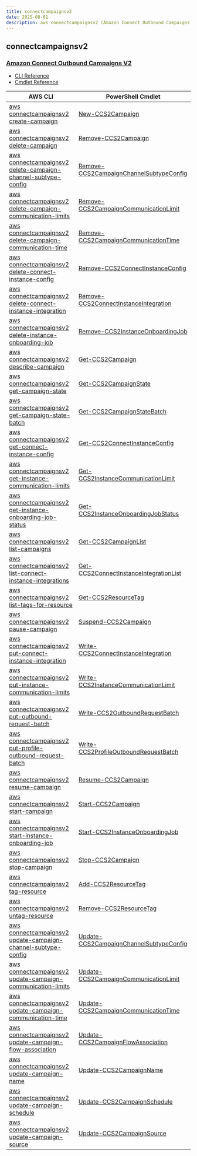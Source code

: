 ```yaml
---
title: connectcampaignsv2
date: 2025-08-01
description: aws connectcampaignsv2 (Amazon Connect Outbound Campaigns V2) command/cmdlet list.
---
```


## connectcampaignsv2

### [Amazon Connect Outbound Campaigns V2](https://aws.amazon.com/connect/outbound/)

* [CLI Reference](https://awscli.amazonaws.com/v2/documentation/api/latest/reference/connectcampaignsv2/index.html)
* [Cmdlet Reference](https://docs.aws.amazon.com/powershell/latest/reference/items/ConnectCampaignsV2_cmdlets.html)

|AWS CLI|PowerShell Cmdlet|
|----|----|
|[aws connectcampaignsv2 create-campaign](https://awscli.amazonaws.com/v2/documentation/api/latest/reference/connectcampaignsv2/create-campaign.html)|[New-CCS2Campaign](https://docs.aws.amazon.com/powershell/latest/reference/items/New-CCS2Campaign.html)|
|[aws connectcampaignsv2 delete-campaign](https://awscli.amazonaws.com/v2/documentation/api/latest/reference/connectcampaignsv2/delete-campaign.html)|[Remove-CCS2Campaign](https://docs.aws.amazon.com/powershell/latest/reference/items/Remove-CCS2Campaign.html)|
|[aws connectcampaignsv2 delete-campaign-channel-subtype-config](https://awscli.amazonaws.com/v2/documentation/api/latest/reference/connectcampaignsv2/delete-campaign-channel-subtype-config.html)|[Remove-CCS2CampaignChannelSubtypeConfig](https://docs.aws.amazon.com/powershell/latest/reference/items/Remove-CCS2CampaignChannelSubtypeConfig.html)|
|[aws connectcampaignsv2 delete-campaign-communication-limits](https://awscli.amazonaws.com/v2/documentation/api/latest/reference/connectcampaignsv2/delete-campaign-communication-limits.html)|[Remove-CCS2CampaignCommunicationLimit](https://docs.aws.amazon.com/powershell/latest/reference/items/Remove-CCS2CampaignCommunicationLimit.html)|
|[aws connectcampaignsv2 delete-campaign-communication-time](https://awscli.amazonaws.com/v2/documentation/api/latest/reference/connectcampaignsv2/delete-campaign-communication-time.html)|[Remove-CCS2CampaignCommunicationTime](https://docs.aws.amazon.com/powershell/latest/reference/items/Remove-CCS2CampaignCommunicationTime.html)|
|[aws connectcampaignsv2 delete-connect-instance-config](https://awscli.amazonaws.com/v2/documentation/api/latest/reference/connectcampaignsv2/delete-connect-instance-config.html)|[Remove-CCS2ConnectInstanceConfig](https://docs.aws.amazon.com/powershell/latest/reference/items/Remove-CCS2ConnectInstanceConfig.html)|
|[aws connectcampaignsv2 delete-connect-instance-integration](https://awscli.amazonaws.com/v2/documentation/api/latest/reference/connectcampaignsv2/delete-connect-instance-integration.html)|[Remove-CCS2ConnectInstanceIntegration](https://docs.aws.amazon.com/powershell/latest/reference/items/Remove-CCS2ConnectInstanceIntegration.html)|
|[aws connectcampaignsv2 delete-instance-onboarding-job](https://awscli.amazonaws.com/v2/documentation/api/latest/reference/connectcampaignsv2/delete-instance-onboarding-job.html)|[Remove-CCS2InstanceOnboardingJob](https://docs.aws.amazon.com/powershell/latest/reference/items/Remove-CCS2InstanceOnboardingJob.html)|
|[aws connectcampaignsv2 describe-campaign](https://awscli.amazonaws.com/v2/documentation/api/latest/reference/connectcampaignsv2/describe-campaign.html)|[Get-CCS2Campaign](https://docs.aws.amazon.com/powershell/latest/reference/items/Get-CCS2Campaign.html)|
|[aws connectcampaignsv2 get-campaign-state](https://awscli.amazonaws.com/v2/documentation/api/latest/reference/connectcampaignsv2/get-campaign-state.html)|[Get-CCS2CampaignState](https://docs.aws.amazon.com/powershell/latest/reference/items/Get-CCS2CampaignState.html)|
|[aws connectcampaignsv2 get-campaign-state-batch](https://awscli.amazonaws.com/v2/documentation/api/latest/reference/connectcampaignsv2/get-campaign-state-batch.html)|[Get-CCS2CampaignStateBatch](https://docs.aws.amazon.com/powershell/latest/reference/items/Get-CCS2CampaignStateBatch.html)|
|[aws connectcampaignsv2 get-connect-instance-config](https://awscli.amazonaws.com/v2/documentation/api/latest/reference/connectcampaignsv2/get-connect-instance-config.html)|[Get-CCS2ConnectInstanceConfig](https://docs.aws.amazon.com/powershell/latest/reference/items/Get-CCS2ConnectInstanceConfig.html)|
|[aws connectcampaignsv2 get-instance-communication-limits](https://awscli.amazonaws.com/v2/documentation/api/latest/reference/connectcampaignsv2/get-instance-communication-limits.html)|[Get-CCS2InstanceCommunicationLimit](https://docs.aws.amazon.com/powershell/latest/reference/items/Get-CCS2InstanceCommunicationLimit.html)|
|[aws connectcampaignsv2 get-instance-onboarding-job-status](https://awscli.amazonaws.com/v2/documentation/api/latest/reference/connectcampaignsv2/get-instance-onboarding-job-status.html)|[Get-CCS2InstanceOnboardingJobStatus](https://docs.aws.amazon.com/powershell/latest/reference/items/Get-CCS2InstanceOnboardingJobStatus.html)|
|[aws connectcampaignsv2 list-campaigns](https://awscli.amazonaws.com/v2/documentation/api/latest/reference/connectcampaignsv2/list-campaigns.html)|[Get-CCS2CampaignList](https://docs.aws.amazon.com/powershell/latest/reference/items/Get-CCS2CampaignList.html)|
|[aws connectcampaignsv2 list-connect-instance-integrations](https://awscli.amazonaws.com/v2/documentation/api/latest/reference/connectcampaignsv2/list-connect-instance-integrations.html)|[Get-CCS2ConnectInstanceIntegrationList](https://docs.aws.amazon.com/powershell/latest/reference/items/Get-CCS2ConnectInstanceIntegrationList.html)|
|[aws connectcampaignsv2 list-tags-for-resource](https://awscli.amazonaws.com/v2/documentation/api/latest/reference/connectcampaignsv2/list-tags-for-resource.html)|[Get-CCS2ResourceTag](https://docs.aws.amazon.com/powershell/latest/reference/items/Get-CCS2ResourceTag.html)|
|[aws connectcampaignsv2 pause-campaign](https://awscli.amazonaws.com/v2/documentation/api/latest/reference/connectcampaignsv2/pause-campaign.html)|[Suspend-CCS2Campaign](https://docs.aws.amazon.com/powershell/latest/reference/items/Suspend-CCS2Campaign.html)|
|[aws connectcampaignsv2 put-connect-instance-integration](https://awscli.amazonaws.com/v2/documentation/api/latest/reference/connectcampaignsv2/put-connect-instance-integration.html)|[Write-CCS2ConnectInstanceIntegration](https://docs.aws.amazon.com/powershell/latest/reference/items/Write-CCS2ConnectInstanceIntegration.html)|
|[aws connectcampaignsv2 put-instance-communication-limits](https://awscli.amazonaws.com/v2/documentation/api/latest/reference/connectcampaignsv2/put-instance-communication-limits.html)|[Write-CCS2InstanceCommunicationLimit](https://docs.aws.amazon.com/powershell/latest/reference/items/Write-CCS2InstanceCommunicationLimit.html)|
|[aws connectcampaignsv2 put-outbound-request-batch](https://awscli.amazonaws.com/v2/documentation/api/latest/reference/connectcampaignsv2/put-outbound-request-batch.html)|[Write-CCS2OutboundRequestBatch](https://docs.aws.amazon.com/powershell/latest/reference/items/Write-CCS2OutboundRequestBatch.html)|
|[aws connectcampaignsv2 put-profile-outbound-request-batch](https://awscli.amazonaws.com/v2/documentation/api/latest/reference/connectcampaignsv2/put-profile-outbound-request-batch.html)|[Write-CCS2ProfileOutboundRequestBatch](https://docs.aws.amazon.com/powershell/latest/reference/items/Write-CCS2ProfileOutboundRequestBatch.html)|
|[aws connectcampaignsv2 resume-campaign](https://awscli.amazonaws.com/v2/documentation/api/latest/reference/connectcampaignsv2/resume-campaign.html)|[Resume-CCS2Campaign](https://docs.aws.amazon.com/powershell/latest/reference/items/Resume-CCS2Campaign.html)|
|[aws connectcampaignsv2 start-campaign](https://awscli.amazonaws.com/v2/documentation/api/latest/reference/connectcampaignsv2/start-campaign.html)|[Start-CCS2Campaign](https://docs.aws.amazon.com/powershell/latest/reference/items/Start-CCS2Campaign.html)|
|[aws connectcampaignsv2 start-instance-onboarding-job](https://awscli.amazonaws.com/v2/documentation/api/latest/reference/connectcampaignsv2/start-instance-onboarding-job.html)|[Start-CCS2InstanceOnboardingJob](https://docs.aws.amazon.com/powershell/latest/reference/items/Start-CCS2InstanceOnboardingJob.html)|
|[aws connectcampaignsv2 stop-campaign](https://awscli.amazonaws.com/v2/documentation/api/latest/reference/connectcampaignsv2/stop-campaign.html)|[Stop-CCS2Campaign](https://docs.aws.amazon.com/powershell/latest/reference/items/Stop-CCS2Campaign.html)|
|[aws connectcampaignsv2 tag-resource](https://awscli.amazonaws.com/v2/documentation/api/latest/reference/connectcampaignsv2/tag-resource.html)|[Add-CCS2ResourceTag](https://docs.aws.amazon.com/powershell/latest/reference/items/Add-CCS2ResourceTag.html)|
|[aws connectcampaignsv2 untag-resource](https://awscli.amazonaws.com/v2/documentation/api/latest/reference/connectcampaignsv2/untag-resource.html)|[Remove-CCS2ResourceTag](https://docs.aws.amazon.com/powershell/latest/reference/items/Remove-CCS2ResourceTag.html)|
|[aws connectcampaignsv2 update-campaign-channel-subtype-config](https://awscli.amazonaws.com/v2/documentation/api/latest/reference/connectcampaignsv2/update-campaign-channel-subtype-config.html)|[Update-CCS2CampaignChannelSubtypeConfig](https://docs.aws.amazon.com/powershell/latest/reference/items/Update-CCS2CampaignChannelSubtypeConfig.html)|
|[aws connectcampaignsv2 update-campaign-communication-limits](https://awscli.amazonaws.com/v2/documentation/api/latest/reference/connectcampaignsv2/update-campaign-communication-limits.html)|[Update-CCS2CampaignCommunicationLimit](https://docs.aws.amazon.com/powershell/latest/reference/items/Update-CCS2CampaignCommunicationLimit.html)|
|[aws connectcampaignsv2 update-campaign-communication-time](https://awscli.amazonaws.com/v2/documentation/api/latest/reference/connectcampaignsv2/update-campaign-communication-time.html)|[Update-CCS2CampaignCommunicationTime](https://docs.aws.amazon.com/powershell/latest/reference/items/Update-CCS2CampaignCommunicationTime.html)|
|[aws connectcampaignsv2 update-campaign-flow-association](https://awscli.amazonaws.com/v2/documentation/api/latest/reference/connectcampaignsv2/update-campaign-flow-association.html)|[Update-CCS2CampaignFlowAssociation](https://docs.aws.amazon.com/powershell/latest/reference/items/Update-CCS2CampaignFlowAssociation.html)|
|[aws connectcampaignsv2 update-campaign-name](https://awscli.amazonaws.com/v2/documentation/api/latest/reference/connectcampaignsv2/update-campaign-name.html)|[Update-CCS2CampaignName](https://docs.aws.amazon.com/powershell/latest/reference/items/Update-CCS2CampaignName.html)|
|[aws connectcampaignsv2 update-campaign-schedule](https://awscli.amazonaws.com/v2/documentation/api/latest/reference/connectcampaignsv2/update-campaign-schedule.html)|[Update-CCS2CampaignSchedule](https://docs.aws.amazon.com/powershell/latest/reference/items/Update-CCS2CampaignSchedule.html)|
|[aws connectcampaignsv2 update-campaign-source](https://awscli.amazonaws.com/v2/documentation/api/latest/reference/connectcampaignsv2/update-campaign-source.html)|[Update-CCS2CampaignSource](https://docs.aws.amazon.com/powershell/latest/reference/items/Update-CCS2CampaignSource.html)|


